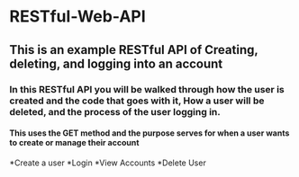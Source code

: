 # RESTful-Web-API

## This is an example RESTful API of Creating, deleting, and logging into an account

### In this RESTful API you will be walked through how the user is created and the code that goes with it, How a user will be deleted, and the process of the user logging in.

#### This uses the GET method and the purpose serves for when a user wants to create or manage their account

  *Create a user
  *Login
  *View Accounts
  *Delete User
